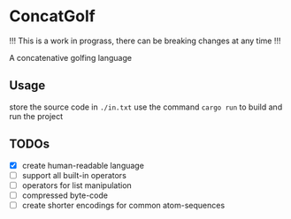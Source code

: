 # ConcatGolf
!!! This is a work in prograss, there can be breaking changes at any time !!!

A concatenative golfing language

## Usage

store the source code in `./in.txt` use the command `cargo run` to build and run the project

## TODOs

- [x] create human-readable language
- [ ] support all built-in operators
- [ ] operators for list manipulation
- [ ] compressed byte-code
- [ ] create shorter encodings for common atom-sequences
